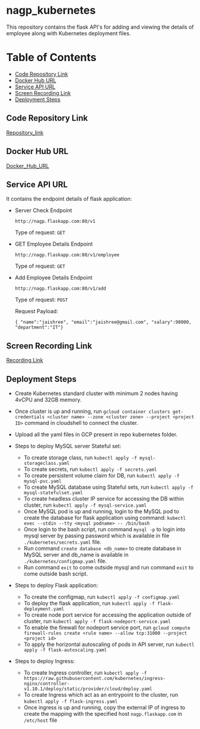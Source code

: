 # nagp_kubernetes
This repository contains the flask API's for adding and viewing the details of employee along with Kubernetes deployment files.

# Table of Contents
* [Code Repository Link](#code-repository-link)
* [Docker Hub URL](#docker-hub-url)
* [Service API URL](#service-api-url)
* [Screen Recording Link](#screen-recording-link)
* [Deployment Steps](#deployment-steps)


## Code Repository Link
[Repository_link](https://github.com/Jaishreeagarwal48/nagp_kubernetes)

## Docker Hub URL
[Docker_Hub_URL](https://hub.docker.com/repository/docker/agarwaljaishree/nagp_flaskapp/general)

## Service API URL
It contains the endpoint details of flask application:

* Server Check Endpoint

    `http://nagp.flaskapp.com:80/v1`

    Type of request: `GET`

* GET Employee Details Endpoint

    `http://nagp.flaskapp.com:80/v1/employee`

    Type of request: `GET`

* Add Employee Details Endpoint

    `http://nagp.flaskapp.com:80/v1/add`

    Type of request: `POST`
    
    Request Payload:
    
    `{
    "name":"jaishree",
    "email":"jaishree@gmail.com",
    "salary":98000,
    "department":"IT"}`


## Screen Recording Link
[Recording Link](https://nagarro-my.sharepoint.com/:v:/p/jaishree_agarwal/Eeu7NxHtSjxHqd8IiSMcYn0B5s_CEvdO1S1LYv_GJmqXUQ?nav=eyJyZWZlcnJhbEluZm8iOnsicmVmZXJyYWxBcHAiOiJPbmVEcml2ZUZvckJ1c2luZXNzIiwicmVmZXJyYWxBcHBQbGF0Zm9ybSI6IldlYiIsInJlZmVycmFsTW9kZSI6InZpZXciLCJyZWZlcnJhbFZpZXciOiJNeUZpbGVzTGlua0NvcHkifX0&e=P0fN7e)

## Deployment Steps

* Create Kubernetes standard cluster with minimum 2 nodes having 4vCPU and 32GB memory.
* Once cluster is up and running, run `gcloud container clusters get-credentials <cluster name> --zone <cluster zone> --project <project ID>` command in cloudshell to connect the cluster.
* Upload all the yaml files in GCP present in repo kubernetes folder.
* Steps to deploy MySQL server Stateful set:
    * To create storage class, run `kubectl apply -f mysql-storageclass.yaml`
    * To create secrets, run `kubectl apply -f secrets.yaml`
    * To create persistent volume claim for DB, run `kubectl apply -f mysql-pvc.yaml`
    * To create MySQL database using Stateful sets, run `kubectl apply -f mysql-statefulset.yaml`
    * To create headless cluster IP service for accessing the DB within cluster, run `kubectl apply -f mysql-service.yaml`
    * Once MySQL pod is up and running, login to the MySQL pod to create the database for flask application using command: `kubectl exec --stdin --tty <mysql podname> -- /bin/bash`
    * Once login to the bash script, run command `mysql -p` to login into mysql server by passing password which is available in file `./kubernetes/secrets.yaml` file.
    * Run command `create database <db_name>` to create database in MySQL server and db_name is available in `./kubernetes/configmap.yaml` file.
    * Run command `exit` to come outside mysql and run command `exit` to come outside bash script.

* Steps to deploy Flask application:
    * To create the configmap, run `kubectl apply -f configmap.yaml`
    * To deploy the flask application, run `kubectl apply -f flask-deployment.yaml`
    * To create node port service for accessing the application outside of cluster, run `kubectl apply -f flask-nodeport-service.yaml`
    * To enable the firewall for nodeport service port, run `gcloud compute firewall-rules create <rule name> --allow tcp:31000 --project <project id>`
    * To apply the horizontal autoscaling of pods in API server, run `kubectl apply -f flask-autoscaling.yaml`

* Steps to deploy Ingress:
    * To create Ingress controller, run `kubectl apply -f https://raw.githubusercontent.com/kubernetes/ingress-nginx/controller-v1.10.1/deploy/static/provider/cloud/deploy.yaml`
    * To create Ingress which act as an entrypoint to the cluster, run `kubectl apply -f flask-ingress.yaml`
    * Once ingress is up and running, copy the external IP of ingress to create the mapping with the specified host `nagp.flaskapp.com` in `/etc/host` file
